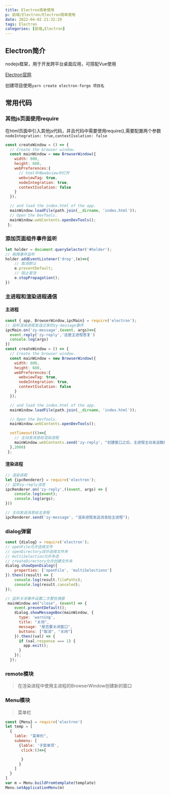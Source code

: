 ```yaml
---
title: Electron简单使用
p: 前端/Electron/Electron简单使用
date: 2022-04-02 21:32:29
tags: Electron
categories: [前端,Electron]
---
```

## Electron简介

nodejs框架，用于开发跨平台桌面应用，可搭配Vue使用

[Electron官网](https://www.electronjs.org/zh/docs/latest/tutorial/quick-start)

创建项目使用`yarn create electron-forge 项目名`

## 常用代码

### 其他js页面使用require

在html页面中引入其他js代码，并且代码中需要使用require(),需要配置两个参数`nodeIntegration: true,contextIsolation: false`

```js
const createWindow = () => {
  // Create the browser window.
  const mainWindow = new BrowserWindow({
    width: 800,
    height: 600,
    webPreferences:{
      // html中有webview中打开
      webviewTag: true,
      nodeIntegration: true,
      contextIsolation: false
    }
  });

  // and load the index.html of the app.
  mainWindow.loadFile(path.join(__dirname, 'index.html'));
  // Open the DevTools.
  mainWindow.webContents.openDevTools();
 };
```

### 添加页面组件事件监听

```js
let holder = document.querySelector('#holder');
// 拖拽事件监听
holder.addEventListener('drop',(e)=>{
    // 取消默认 
    e.preventDefault;
    // 阻止冒泡
    e.stopPropagation();
})
```

### 主进程和渲染进程通信

#### 主进程

```js
const { app, BrowserWindow,ipcMain} = require('electron');
// 监听渲染进程发送过来的zy-message事件
ipcMain.on('zy-message',(event, args)=>{
  event.reply('zy-reply','这是主进程答复')
  console.log(args)
})
const createWindow = () => {
  // Create the browser window.
  const mainWindow = new BrowserWindow({
    width: 800,
    height: 600,
    webPreferences:{
      webviewTag: true,
      nodeIntegration: true,
      contextIsolation: false
    }
  });

  // and load the index.html of the app.
  mainWindow.loadFile(path.join(__dirname, 'index.html'));

  // Open the DevTools.
  mainWindow.webContents.openDevTools();

  setTimeout(()=>{
    // 主动发消息给渲染进程
    mainWindow.webContents.send('zy-reply', "创建窗口之后，主进程主动发送数据给渲染进程");
  },2000)
 };
```

#### 渲染进程

```js
// 渲染进程
let {ipcRenderer} = require('electron');
// 监听zy-reply消息
ipcRenderer.on('zy-reply',((event, args) => {
    console.log(event);
    console.log(args);
}))

// 主动发送消息给主进程
ipcRenderer.send('zy-message', "渲染进程发送消息给主进程");
```

### dialog弹窗

```js
const {dialog} = require('electron');
// openFile允许选择文件
// openDirectory润许选择文件夹
// multiSelection允许多选
// createDirectory允许创建文件夹
dialog.showOpenDialog({
    properties: ['openFile', 'multiSelections']
}).then((result) => {
    console.log(result.filePaths);
    console.log(result.canceled);
});

// 监听关闭事件设置二次警告弹窗
 mainWindow.on("close", (event) => {
    event.preventDefault();
    dialog.showMessageBox(mainWindow, {
      type: 'warning',
      title: "关闭",
      message: "是否要关闭窗口",
      buttons: ["取消", "关闭"]
    }).then((val) => {
      if (val.response === 1) {
        app.exit();
      }
    });
  });
```

### remote模块

> 在渲染进程中使用主进程的BrowserWindow创建新的窗口

### Menu模块

> 菜单栏

```js
const {Menu} = require('electron')
let temp = [
  {
    lable: "菜单栏",
    submenu: [
      {lable: '子菜单项',
       click:()=>{

       }
      }
    ] 
  }
]
var m = Menu.buildFromtemplate(template)
Menu.setApplicationMenu(m)
```
